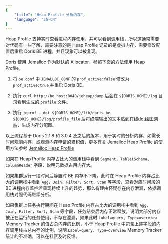 ```yaml
---
{
    "title": "Heap Profile 分析内存",
    "language": "zh-CN"
}
---
```


Heap Profile 支持实时查看进程内存使用，并可以看到调用栈，所以这通常需要对代码有一些了解，需要注意的是 Heap Profile 记录的是虚拟内存，需要修改配置后重启 Doris BE 进程，并且现象可以被复现。

Doris 使用 Jemalloc 作为默认的 Allocator，参照下面的方法使用 Heap Profile。

1. 将 `be.conf` 中 `JEMALLOC_CONF` 的 `prof_active:false` 修改为 `prof_active:true` 并重启 Doris BE。

2. 执行 `curl http://be_host:8040/jeheap/dump` 后会在 `${DORIS_HOME}/log` 目录看到生成的 `profile` 文件。

3. 执行 `jeprof --dot ${DORIS_HOME}/lib/doris_be ${DORIS_HOME}/log/profile_file` 后将终端输出的文本贴到[在线dot绘图网站](http://www.webgraphviz.com/)，生成内存分配图。

以上流程基于 Doris 2.1.8 和 3.0.4 及之后的版本，用于实时的分析内存，如需长时间观测内存，或观测内存申请的累积值，更多有关 Jemalloc Heap Profile 的使用方法参考 [Jemalloc Heap Profile](https://doris.apache.org/community/developer-guide/debug-tool/?_highlight=debug#jemalloc-1)

如果在 Heap Profile 内存占比大的调用栈中看到 `Segment`，`TabletSchema`、`ColumnReader` 字段，说明元数据占用内存大。

如果集群运行一段时间后静置时 BE 内存不下降，此时在 Heap Profile 内存占比大的调用栈中看到 `Agg`，`Join`，`Filter`，`Sort`，`Scan` 等字段，查看对应时间段的 BE 进程内存监控若呈现持续上升的趋势，那么有理由怀疑存在内存泄漏，依据调用栈对照代码继续分析。

如果集群上任务执行期间在 Heap Profile 内存占比大的调用栈中看到 `Agg`，`Join`，`Filter`，`Sort`，`Scan` 等字段，任务结束后内存正常释放，说明大部分内存被正在运行的任务使用，不存在泄漏，如果此时 `Label=query, Type=overview` Memory Tracker 的值占总内存的比例，小于 Heap Profile 中包含上述字段的内存调用栈占总内存的比例，说明 `Label=query, Type=overview` Memory Tracker 统计的不准确，可以在社区及时反馈。
